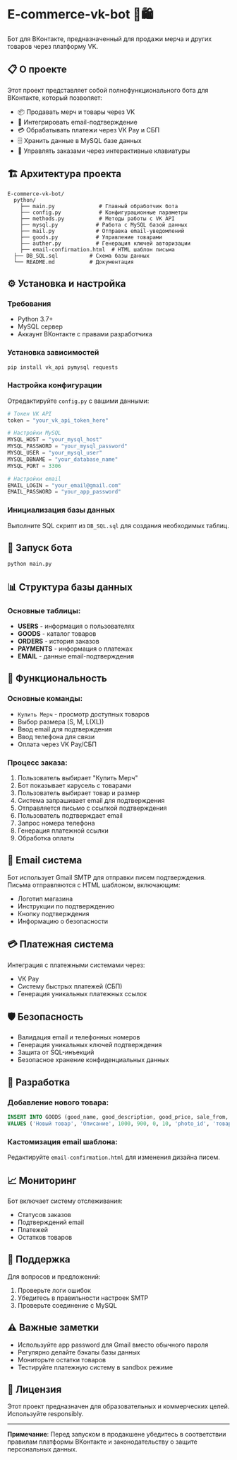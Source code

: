 # E-commerce-vk-bot 🤖🛍️

Бот для ВКонтакте, предназначенный для продажи мерча и других товаров через платформу VK.

## 📋 О проекте

Этот проект представляет собой полнофункционального бота для ВКонтакте, который позволяет:
- 📦 Продавать мерч и товары через VK
- 📧 Интегрировать email-подтверждение
- 💳 Обрабатывать платежи через VK Pay и СБП
- 🗄️ Хранить данные в MySQL базе данных
- 📱 Управлять заказами через интерактивные клавиатуры

## 🏗️ Архитектура проекта

```
E-commerce-vk-bot/
  python/
    ├── main.py              # Главный обработчик бота
    ├── config.py            # Конфигурационные параметры
    ├── methods.py           # Методы работы с VK API
    ├── mysql.py            # Работа с MySQL базой данных
    ├── mail.py             # Отправка email-уведомлений
    ├── goods.py            # Управление товарами
    ├── auther.py           # Генерация ключей авторизации
    ├── email-confirmation.html  # HTML шаблон письма
  ├── DB_SQL.sql          # Схема базы данных
  └── README.md           # Документация
```

## ⚙️ Установка и настройка

### Требования
- Python 3.7+
- MySQL сервер
- Аккаунт ВКонтакте с правами разработчика

### Установка зависимостей
```bash
pip install vk_api pymysql requests
```

### Настройка конфигурации
Отредактируйте `config.py` с вашими данными:

```python
# Токен VK API
token = "your_vk_api_token_here"

# Настройки MySQL
MYSQL_HOST = "your_mysql_host"
MYSQL_PASSWORD = "your_mysql_password"
MYSQL_USER = "your_mysql_user"
MYSQL_DBNAME = "your_database_name"
MYSQL_PORT = 3306

# Настройки email
EMAIL_LOGIN = "your_email@gmail.com"
EMAIL_PASSWORD = "your_app_password"
```

### Инициализация базы данных
Выполните SQL скрипт из `DB_SQL.sql` для создания необходимых таблиц.

## 🚀 Запуск бота

```bash
python main.py
```

## 📊 Структура базы данных

### Основные таблицы:
- **USERS** - информация о пользователях
- **GOODS** - каталог товаров
- **ORDERS** - история заказов
- **PAYMENTS** - информация о платежах
- **EMAIL** - данные email-подтверждения

## 🎯 Функциональность

### Основные команды:
- `Купить Мерч` - просмотр доступных товаров
- Выбор размера (S, M, L(XL))
- Ввод email для подтверждения
- Ввод телефона для связи
- Оплата через VK Pay/СБП

### Процесс заказа:
1. Пользователь выбирает "Купить Мерч"
2. Бот показывает карусель с товарами
3. Пользователь выбирает товар и размер
4. Система запрашивает email для подтверждения
5. Отправляется письмо с ссылкой подтверждения
6. Пользователь подтверждает email
7. Запрос номера телефона
8. Генерация платежной ссылки
9. Обработка оплаты

## 📧 Email система

Бот использует Gmail SMTP для отправки писем подтверждения. Письма отправляются с HTML шаблоном, включающим:
- Логотип магазина
- Инструкции по подтверждению
- Кнопку подтверждения
- Информацию о безопасности

## 💳 Платежная система

Интеграция с платежными системами через:
- VK Pay
- Систему быстрых платежей (СБП)
- Генерация уникальных платежных ссылок

## 🛡️ Безопасность

- Валидация email и телефонных номеров
- Генерация уникальных ключей подтверждения
- Защита от SQL-инъекций
- Безопасное хранение конфиденциальных данных

## 🔧 Разработка

### Добавление нового товара:
```sql
INSERT INTO GOODS (good_name, good_description, good_price, sale_from, ordered, remain, photo_id, good_link)
VALUES ('Новый товар', 'Описание', 1000, 900, 0, 10, 'photo_id', 'товарная_ссылка');
```

### Кастомизация email шаблона:
Редактируйте `email-confirmation.html` для изменения дизайна писем.

## 📈 Мониторинг

Бот включает систему отслеживания:
- Статусов заказов
- Подтверждений email
- Платежей
- Остатков товаров

## 🤝 Поддержка

Для вопросов и предложений:
1. Проверьте логи ошибок
2. Убедитесь в правильности настроек SMTP
3. Проверьте соединение с MySQL

## ⚠️ Важные заметки

- Используйте app password для Gmail вместо обычного пароля
- Регулярно делайте бэкапы базы данных
- Мониторьте остатки товаров
- Тестируйте платежную систему в sandbox режиме

## 📄 Лицензия

Этот проект предназначен для образовательных и коммерческих целей. Используйте responsibly.

---

**Примечание**: Перед запуском в продакшене убедитесь в соответствии правилам платформы ВКонтакте и законодательству о защите персональных данных.
